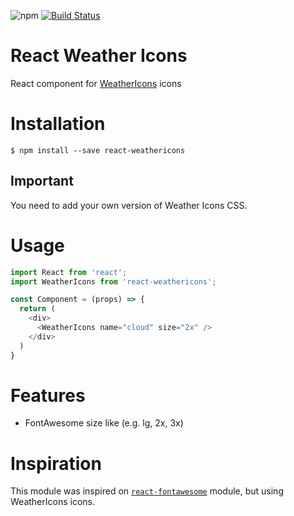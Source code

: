 ![npm](https://img.shields.io/npm/v/react-weathericons.svg)
[![Build Status](https://travis-ci.org/lucaskatayama/react-weathericons.svg?branch=master)](https://travis-ci.org/lucaskatayama/react-weathericons)

# React Weather Icons

React component for [WeatherIcons](http://weathericons.io/) icons

# Installation

```
$ npm install --save react-weathericons
```

## Important
 You need to add your own version of Weather Icons CSS.

# Usage

```javascript
import React from 'react';
import WeatherIcons from 'react-weathericons';

const Component = (props) => {
  return (
    <div>
      <WeatherIcons name="cloud" size="2x" />
    </div>
  )
}
```

# Features

- FontAwesome size like (e.g. lg, 2x, 3x)


# Inspiration
This module was inspired on [`react-fontawesome`](https://github.com/danawoodman/react-fontawesome) module, but using WeatherIcons icons.
